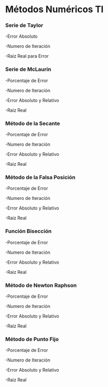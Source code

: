 # Métodos Numéricos TI
### **Serie de Taylor** 

-Error Absoluto

-Numero de Iteración

-Raiz Real para Error

### **Serie de McLaurin**

-Porcentaje de Error

-Numero de Iteración
        
-Error Absoluto y Relativo

-Raiz Real 

### **Método de la Secante**
-Porcentaje de Error
 
 -Numero de Iteración
        
-Error Absoluto y Relativo
       
-Raiz Real 
### **Método de la Falsa Posición**

-Porcentaje de Error

-Numero de Iteración

-Error Absoluto y Relativo

-Raiz Real 

### **Función Bisección**

-Porcentaje de Error
        
-Numero de Iteración
        
-Error Absoluto y Relativo
        
-Raiz Real 
### **Método de Newton Raphson**

-Porcentaje de Error
        
-Numero de Iteración
        
-Error Absoluto y Relativo
        
-Raiz Real  

### **Método de Punto Fijo**

-Porcentaje de Error

-Numero de Iteración

-Error Absoluto y Relativo

-Raiz Real         
      
      
        

